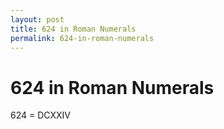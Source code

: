 ```yaml
---
layout: post
title: 624 in Roman Numerals
permalink: 624-in-roman-numerals
---
```


# 624 in Roman Numerals

624 = DCXXIV
